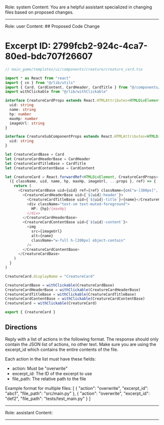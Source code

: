 Role: system
Content: You are a helpful assistant specialized in changing files based on proposed changes.
__________________
Role: user
Content: ## Proposed Code Change
# Excerpt ID: 2799fcb2-924c-4ca7-80ed-bdc707f26607
```typescript
// main_game/templates/ui/components/creature/creature_card.tsx

import * as React from "react"
import { cn } from "@/lib/utils"
import { Card, CardContent, CardHeader, CardTitle } from "@/components/ui/card"
import withClickable from "@/lib/withClickable"

interface CreatureCardProps extends React.HTMLAttributes<HTMLDivElement> {
  uid: string
  name: string
  hp: number
  maxHp: number
  imageUrl: string
}

interface CreatureSubComponentProps extends React.HTMLAttributes<HTMLDivElement> {
  uid: string
}

let CreatureCardBase = Card
let CreatureCardHeaderBase = CardHeader
let CreatureCardTitleBase = CardTitle
let CreatureCardContentBase = CardContent

let CreatureCard = React.forwardRef<HTMLDivElement, CreatureCardProps>(
  ({ className, uid, name, hp, maxHp, imageUrl, ...props }, ref) => {
    return (
      <CreatureCardBase uid={uid} ref={ref} className={cn("w-[300px]", className)} {...props}>
        <CreatureCardHeaderBase uid={`${uid}-header`}>
          <CreatureCardTitleBase uid={`${uid}-title`}>{name}</CreatureCardTitleBase>
          <div className="text-sm text-muted-foreground">
            HP: {hp}/{maxHp}
          </div>
        </CreatureCardHeaderBase>
        <CreatureCardContentBase uid={`${uid}-content`}>
          <img
            src={imageUrl}
            alt={name}
            className="w-full h-[200px] object-contain"
          />
        </CreatureCardContentBase>
      </CreatureCardBase>
    )
  }
)

CreatureCard.displayName = "CreatureCard"

CreatureCardBase = withClickable(CreatureCardBase)
CreatureCardHeaderBase = withClickable(CreatureCardHeaderBase)
CreatureCardTitleBase = withClickable(CreatureCardTitleBase)
CreatureCardContentBase = withClickable(CreatureCardContentBase)
CreatureCard = withClickable(CreatureCard)

export { CreatureCard }
```

## Directions
Reply with a list of actions in the following format. The response should only contain the JSON list of actions, no other text.
Make sure you are using the excerpt_id which contains the entire contents of the file.

Each action in the list must have these fields:
- action: Must be "overwrite"
- excerpt_id: The ID of the excerpt to use
- file_path: The relative path to the file

Example format for multiple files:
[
    {
        "action": "overwrite",
        "excerpt_id": "abc1",
        "file_path": "src/main.py"
    },
    {
        "action": "overwrite",
        "excerpt_id": "def2",
        "file_path": "tests/test_main.py"
    }
]
__________________
Role: assistant
Content: 
__________________
